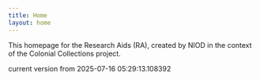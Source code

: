 ```yaml
---
title: Home
layout: home
---
```


This homepage for the Research Aids (RA), created by NIOD in the context of the Colonial Collections project. 


current version from 2025-07-16 05:29:13.108392